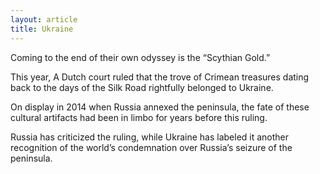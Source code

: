 ```yaml
---
layout: article
title: Ukraine
---
```


Coming to the end of their own odyssey is the “Scythian Gold.”

This year, A Dutch court ruled that the trove of Crimean treasures dating back to the days of the Silk Road rightfully belonged to Ukraine.

On display in 2014 when Russia annexed the peninsula, the fate of these cultural artifacts had been in limbo for years before this ruling.

Russia has criticized the ruling, while Ukraine has labeled it another recognition of the world’s condemnation over Russia’s seizure of the peninsula.
